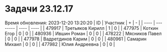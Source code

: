 # Задачи 23.12.17
Время обновления: 2023-12-20 13:20:20
| ID   | Участник | +    | -    |
| ---- | -------- | ---- | ---- |
| 479917 | Третьяков Кирилл | 1 | 0 |
| 477975 | Коткин Егор | 0 | 0 |
| 480936 | Ившин Роман | 0 | 0 |
| 478222 | Мясников Павел | 0 | 0 |
| 477978 | Вадретдинов Карим | 0 | 0 |
| 480961 | Самарин Михаил | 0 | 0 |
| 477982 | Юлия Андреевна | 0 | 0 |
